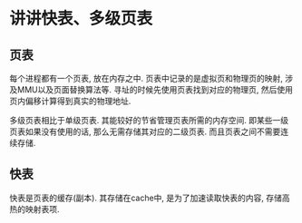 # 讲讲快表、多级页表

## 页表

每个进程都有一个页表, 放在内存之中. 页表中记录的是虚拟页和物理页的映射, 涉及MMU以及页面替换算法等. 寻址的时候先使用页表找到对应的物理页, 然后使用页内偏移计算得到真实的物理地址.

多级页表相比于单级页表. 其能较好的节省管理页表所需的内存空间. 即某些一级页表如果没有使用的话, 那么无需存储其对应的二级页表. 而且页表之间不需要连续存储.

## 快表

快表是页表的缓存(副本). 其存储在cache中, 是为了加速读取快表的内容, 存储高热的映射表项. 
